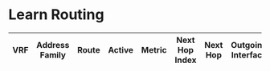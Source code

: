 
# Learn Routing
| VRF | Address Family | Route | Active | Metric | Next Hop Index | Next Hop | Outgoing Interface | Route Preference | Source Protocol | Source Protocol Code |
| --- | -------------- | ----- | ------ | ------ | -------------- | -------- | -------------------| ---------------- | --------------- | -------------------- |